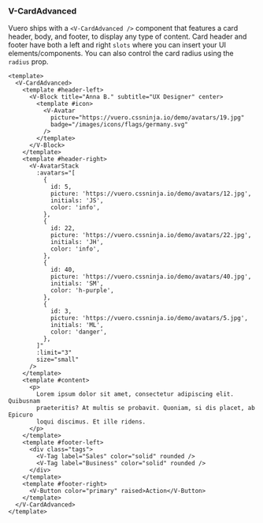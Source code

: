 ### V-CardAdvanced

Vuero ships with a `<V-CardAdvanced />` component that features a card header,
body, and footer, to display any type of content.
Card header and footer have both a left and right `slots` where you
can insert your UI elements/components. You can also control the card radius
using the `radius` prop.

<!--code-->

```vue
<template>
  <V-CardAdvanced>
    <template #header-left>
      <V-Block title="Anna B." subtitle="UX Designer" center>
        <template #icon>
          <V-Avatar
            picture="https://vuero.cssninja.io/demo/avatars/19.jpg"
            badge="/images/icons/flags/germany.svg"
          />
        </template>
      </V-Block>
    </template>
    <template #header-right>
      <V-AvatarStack
        :avatars="[
          {
            id: 5,
            picture: 'https://vuero.cssninja.io/demo/avatars/12.jpg',
            initials: 'JS',
            color: 'info',
          },
          {
            id: 22,
            picture: 'https://vuero.cssninja.io/demo/avatars/22.jpg',
            initials: 'JH',
            color: 'info',
          },
          {
            id: 40,
            picture: 'https://vuero.cssninja.io/demo/avatars/40.jpg',
            initials: 'SM',
            color: 'h-purple',
          },
          {
            id: 3,
            picture: 'https://vuero.cssninja.io/demo/avatars/5.jpg',
            initials: 'ML',
            color: 'danger',
          },
        ]"
        :limit="3"
        size="small"
      />
    </template>
    <template #content>
      <p>
        Lorem ipsum dolor sit amet, consectetur adipiscing elit. Quibusnam
        praeteritis? At multis se probavit. Quoniam, si dis placet, ab Epicuro
        loqui discimus. Et ille ridens.
      </p>
    </template>
    <template #footer-left>
      <div class="tags">
        <V-Tag label="Sales" color="solid" rounded />
        <V-Tag label="Business" color="solid" rounded />
      </div>
    </template>
    <template #footer-right>
      <V-Button color="primary" raised>Action</V-Button>
    </template>
  </V-CardAdvanced>
</template>
```

<!--/code-->

